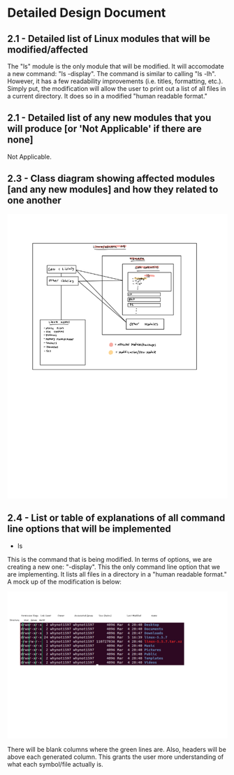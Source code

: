 # Detailed Design Document

## 2.1 - Detailed list of Linux modules that will be modified/affected

The "ls" module is the only module that will be modified. It will accomodate a new command: "ls -display". The command is similar to calling "ls -lh". However, it has a few readability improvements (i.e. titles, formatting, etc.). Simply put, the modification will allow the user to print out a list of all files in a current directory. It does so in a modified "human readable format."

## 2.1 - Detailed list of any new modules that you will produce [or 'Not Applicable' if there are none]

Not Applicable.

## 2.3 - Class diagram showing affected modules [and any new modules] and how they related to one another

![class diagram](class_diagram.png)

## 2.4 - List or table of explanations of all command line options that will be implemented

- ls

This is the command that is being modified. In terms of options, we are creating a new one: "-display". This the only command line option that we are implementing. It lists all files in a directory in a "human readable format." A mock up of the modification is below:

![ls-display-template](ls-display%20template.png)

There will be blank columns where the green lines are. Also, headers will be above each generated column. This grants the user more understanding of what each symbol/file actually is.
